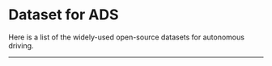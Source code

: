 # Dataset for ADS

Here is a list of the widely-used open-source datasets for autonomous driving.

---